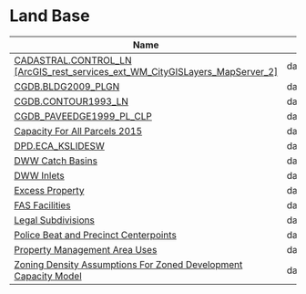# Land Base

Name | Host | Published
---- | ---- | ---------
[CADASTRAL.CONTROL_LN [ArcGIS_rest_services_ext_WM_CityGISLayers_MapServer_2]](../datasets/y4dr-bddz.md) | data.seattle.gov | 2011&#x2011;12&#x2011;28
[CGDB.BLDG2009_PLGN](../datasets/4ap4-ggys.md) | data.seattle.gov | 2011&#x2011;12&#x2011;28
[CGDB.CONTOUR1993_LN](../datasets/vsbp-6kht.md) | data.seattle.gov | 2011&#x2011;12&#x2011;14
[CGDB_PAVEEDGE1999_PL_CLP](../datasets/ntqs-w7kd.md) | data.seattle.gov | 2011&#x2011;12&#x2011;27
[Capacity For All Parcels 2015](../datasets/n2mk-9di2.md) | data.seattle.gov | 2015&#x2011;07&#x2011;01
[DPD.ECA_KSLIDESW](../datasets/e498-ae22.md) | data.seattle.gov | 2011&#x2011;12&#x2011;27
[DWW Catch Basins](../datasets/r7pf-fsen.md) | data.seattle.gov | 2014&#x2011;07&#x2011;14
[DWW Inlets](../datasets/ejn9-f8zr.md) | data.seattle.gov | 2014&#x2011;07&#x2011;14
[Excess Property](../datasets/yenx-5x5h.md) | data.seattle.gov | 2014&#x2011;09&#x2011;23
[FAS Facilities](../datasets/awiz-hn89.md) | data.seattle.gov | 2014&#x2011;08&#x2011;14
[Legal Subdivisions](../datasets/a4nk-hb9h.md) | data.seattle.gov | 2011&#x2011;12&#x2011;28
[Police Beat and Precinct Centerpoints](../datasets/4khs-fz35.md) | data.seattle.gov | 2014&#x2011;03&#x2011;04
[Property Management Area Uses](../datasets/kppy-esfu.md) | data.seattle.gov | 2014&#x2011;04&#x2011;03
[Zoning Density Assumptions For Zoned Development Capacity Model](../datasets/i6qv-ar46.md) | data.seattle.gov | 2015&#x2011;06&#x2011;09

